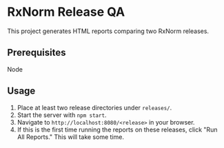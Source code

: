 # RxNorm Release QA

This project generates HTML reports comparing two RxNorm releases.

## Prerequisites

Node

## Usage

1. Place at least two release directories under `releases/`.
2. Start the server with `npm start`. 
4. Navigate to `http://localhost:8080/<release>` in your browser. 
3. If this is the first time running the reports on these releases, click "Run All Reports." This will take some time. 
